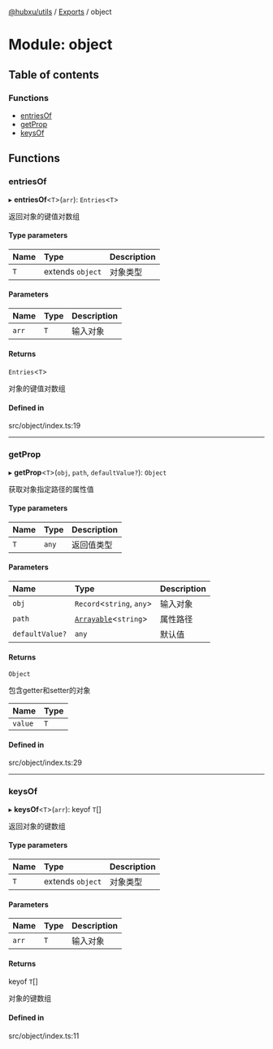 [@hubxu/utils](../README.md) / [Exports](../modules.md) / object

# Module: object

## Table of contents

### Functions

- [entriesOf](object.md#entriesof)
- [getProp](object.md#getprop)
- [keysOf](object.md#keysof)

## Functions

### entriesOf

▸ **entriesOf**<`T`\>(`arr`): `Entries`<`T`\>

返回对象的键值对数组

#### Type parameters

| Name | Type | Description |
| :------ | :------ | :------ |
| `T` | extends `object` | 对象类型 |

#### Parameters

| Name | Type | Description |
| :------ | :------ | :------ |
| `arr` | `T` | 输入对象 |

#### Returns

`Entries`<`T`\>

对象的键值对数组

#### Defined in

src/object/index.ts:19

___

### getProp

▸ **getProp**<`T`\>(`obj`, `path`, `defaultValue?`): `Object`

获取对象指定路径的属性值

#### Type parameters

| Name | Type | Description |
| :------ | :------ | :------ |
| `T` | `any` | 返回值类型 |

#### Parameters

| Name | Type | Description |
| :------ | :------ | :------ |
| `obj` | `Record`<`string`, `any`\> | 输入对象 |
| `path` | [`Arrayable`](typing.md#arrayable)<`string`\> | 属性路径 |
| `defaultValue?` | `any` | 默认值 |

#### Returns

`Object`

包含getter和setter的对象

| Name | Type |
| :------ | :------ |
| `value` | `T` |

#### Defined in

src/object/index.ts:29

___

### keysOf

▸ **keysOf**<`T`\>(`arr`): keyof `T`[]

返回对象的键数组

#### Type parameters

| Name | Type | Description |
| :------ | :------ | :------ |
| `T` | extends `object` | 对象类型 |

#### Parameters

| Name | Type | Description |
| :------ | :------ | :------ |
| `arr` | `T` | 输入对象 |

#### Returns

keyof `T`[]

对象的键数组

#### Defined in

src/object/index.ts:11
